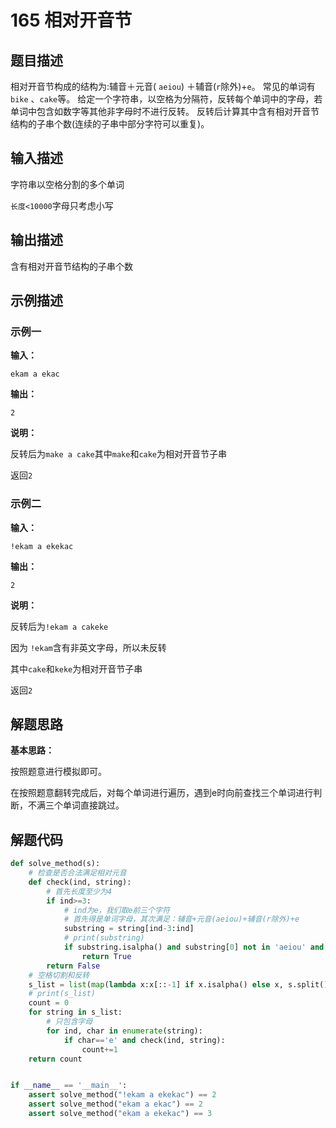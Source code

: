 # 165 相对开音节

## 题目描述

相对开音节构成的结构为:辅音＋元音( `aeiou`) ＋辅音(`r`除外)+`e`。
常见的单词有`bike` 、`cake`等。
给定一个字符串，以空格为分隔符，反转每个单词中的字母，若单词中包含如数字等其他非字母时不进行反转。
反转后计算其中含有相对开音节结构的子串个数(连续的子串中部分字符可以重复)。



## 输入描述

字符串以空格分割的多个单词



`长度<10000`字母只考虑小写



## 输出描述

含有相对开音节结构的子串个数


## 示例描述
### 示例一

**输入：**

```text
ekam a ekac
```

**输出：**

```text
2
```

**说明：**

反转后为`make a cake`其中`make`和`cake`为相对开音节子串

返回`2`



### 示例二

**输入：**

```
!ekam a ekekac
```

**输出：**

```
2
```

**说明：**

反转后为`!ekam a cakeke`

因为 `!ekam`含有非英文字母，所以未反转

其中`cake`和`keke`为相对开音节子串

返回`2`



## 解题思路
**基本思路：**

按照题意进行模拟即可。

在按照题意翻转完成后，对每个单词进行遍历，遇到e时向前查找三个单词进行判断，不满三个单词直接跳过。



## 解题代码

```python
def solve_method(s):
    # 检查是否合法满足相对元音
    def check(ind, string):
        # 首先长度至少为4
        if ind>=3:
            # ind为e，我们取e前三个字符
            # 首先得是单词字母，其次满足：辅音+元音(aeiou)+辅音(r除外)+e
            substring = string[ind-3:ind]
            # print(substring)
            if substring.isalpha() and substring[0] not in 'aeiou' and substring[1] in 'aeiou' and substring[2] not in 'aeiour':
                return True
        return False
    # 空格切割和反转
    s_list = list(map(lambda x:x[::-1] if x.isalpha() else x, s.split()))
    # print(s_list)
    count = 0
    for string in s_list:
        # 只包含字母
        for ind, char in enumerate(string):
            if char=='e' and check(ind, string):
                count+=1
    return count


if __name__ == '__main__':
    assert solve_method("!ekam a ekekac") == 2
    assert solve_method("ekam a ekac") == 2
    assert solve_method("ekam a ekekac") == 3


```



